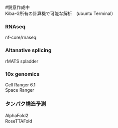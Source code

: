 #鋭意作成中<br>
 Kiba-G所有の計算機で可能な解析　(ubuntu Terminal）


### RNAseq
nf-core/rnaseq

### Altanative splicing
rMATS
spladder

### 10x genomics
Cell Ranger 6.1<br>
Space Ranger 

### 



###
### タンパク構造予測
AlphaFold2　　<br>
RoseTTAFold

###


###


###


###

